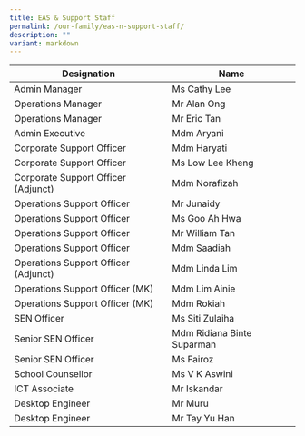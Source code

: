 ```yaml
---
title: EAS & Support Staff
permalink: /our-family/eas-n-support-staff/
description: ""
variant: markdown
---
```

| Designation | Name 
| -------- | -------- 
| Admin Manager    | Ms Cathy Lee
Operations Manager | Mr Alan Ong
Operations Manager | Mr Eric Tan
Admin Executive | Mdm Aryani
Corporate Support Officer | Mdm Haryati
Corporate Support Officer | Ms Low Lee Kheng
Corporate Support Officer (Adjunct) | Mdm Norafizah
Operations Support Officer | Mr Junaidy
Operations Support Officer | Ms Goo Ah Hwa
Operations Support Officer | Mr William Tan
Operations Support Officer | Mdm Saadiah
Operations Support Officer (Adjunct) | Mdm Linda Lim
Operations Support Officer (MK) | Mdm Lim Ainie
Operations Support Officer (MK) | Mdm Rokiah
SEN Officer | Ms Siti Zulaiha
Senior SEN Officer | Mdm Ridiana Binte Suparman
Senior SEN Officer| Ms Fairoz
School Counsellor | Ms V K Aswini
ICT Associate | Mr Iskandar
Desktop Engineer | Mr Muru
Desktop Engineer | Mr Tay Yu Han